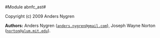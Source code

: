 

#Module abnfc_ast#


Copyright (c) 2009 Anders Nygren

__Authors:__ Anders Nygren ([`anders.nygren@gmail.com`](mailto:anders.nygren@gmail.com)), Joseph Wayne Norton ([`norton@alum.mit.edu`](mailto:norton@alum.mit.edu)).